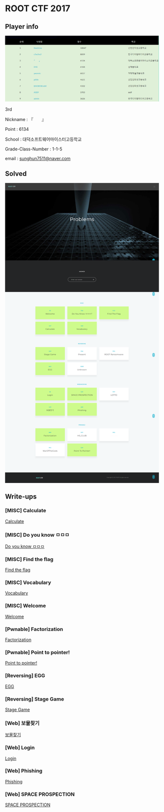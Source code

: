 # ROOT CTF 2017
## Player info

![ranking](./WebSite-Backup/ranking.PNG)

3rd 

Nickname : 『　　』

Point : 6134

School : 대덕소프트웨어마이스터고등학교

Grade-Class-Number : 1-1-5

email : sunghun7511@naver.com

## Solved

![solved](./WebSite-Backup/screencapture-sdhsroot-kro-kr-problems-php-1514030568623.png)

## Write-ups

### [MISC] Calculate

[Calculate](./MISC/Calculate/)

### [MISC] Do you know ㅁㅁㅁ

[Do you know ㅁㅁㅁ](./MISC/Do%20you%20know%20ㅁㅁㅁ/)

### [MISC] Find the flag

[Find the flag](./MISC/Find%20the%20flag/)

### [MISC] Vocabulary

[Vocabulary](./MISC/Vocabulary/)

### [MISC] Welcome

[Welcome](./MISC/Welcome/)

### [Pwnable] Factorization

[Factorization](./Pwnable/Factorization/)

### [Pwnable] Point to pointer!

[Point to pointer!](./Pwnable/Point%20to%20pointer!/)

### [Reversing] EGG

[EGG](./Reversing/EGG/)

### [Reversing] Stage Game

[Stage Game](./Reversing/Stage%20Game/)

### [Web] 보물찾기

[보물찾기](./Web/보물찾기/)

### [Web] Login

[Login](./Web/Login/)

### [Web] Phishing

[Phishing](./Web/Phishing/)

### [Web] SPACE PROSPECTION

[SPACE PROSPECTION](./Web/SPACE%20PROSPECTION/)